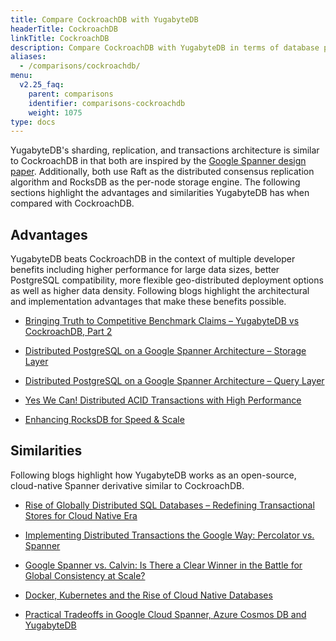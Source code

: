 ```yaml
---
title: Compare CockroachDB with YugabyteDB
headerTitle: CockroachDB
linkTitle: CockroachDB
description: Compare CockroachDB with YugabyteDB in terms of database performance, PostgreSQL compatibility, and architecture.
aliases:
  - /comparisons/cockroachdb/
menu:
  v2.25_faq:
    parent: comparisons
    identifier: comparisons-cockroachdb
    weight: 1075
type: docs
---
```


YugabyteDB's sharding, replication, and transactions architecture is similar to CockroachDB in that both are inspired by the [Google Spanner design paper](https://research.google.com/archive/spanner-osdi2012.pdf). Additionally, both use Raft as the distributed consensus replication algorithm and RocksDB as the per-node storage engine. The following sections highlight the advantages and similarities YugabyteDB has when compared with CockroachDB.

## Advantages

YugabyteDB beats CockroachDB in the context of multiple developer benefits including higher performance for large data sizes, better PostgreSQL compatibility, more flexible geo-distributed deployment options as well as higher data density. Following blogs highlight the architectural and implementation advantages that make these benefits possible.

- [Bringing Truth to Competitive Benchmark Claims – YugabyteDB vs CockroachDB, Part 2](https://www.yugabyte.com/blog/yugabytedb-vs-cockroachdb-bringing-truth-to-performance-benchmark-claims-part-2/)

- [Distributed PostgreSQL on a Google Spanner Architecture – Storage Layer](https://www.yugabyte.com/blog/distributed-postgresql-on-a-google-spanner-architecture-storage-layer/)

- [Distributed PostgreSQL on a Google Spanner Architecture – Query Layer](https://www.yugabyte.com/blog/distributed-postgresql-on-a-google-spanner-architecture-query-layer/)

- [Yes We Can! Distributed ACID Transactions with High Performance](https://www.yugabyte.com/blog/yes-we-can-distributed-acid-transactions-with-high-performance/)

- [Enhancing RocksDB for Speed & Scale](https://www.yugabyte.com/blog/enhancing-rocksdb-for-speed-scale/)

## Similarities

Following blogs highlight how YugabyteDB works as an open-source, cloud-native Spanner derivative similar to CockroachDB.

- [Rise of Globally Distributed SQL Databases – Redefining Transactional Stores for Cloud Native Era](https://www.yugabyte.com/blog/rise-of-globally-distributed-sql-databases-redefining-transactional-stores-for-cloud-native-era/)

- [Implementing Distributed Transactions the Google Way: Percolator vs. Spanner](https://www.yugabyte.com/blog/implementing-distributed-transactions-the-google-way-percolator-vs-spanner/)

- [Google Spanner vs. Calvin: Is There a Clear Winner in the Battle for Global Consistency at Scale?](https://www.yugabyte.com/blog/google-spanner-vs-calvin-global-consistency-at-scale/)

- [Docker, Kubernetes and the Rise of Cloud Native Databases](https://www.yugabyte.com/blog/docker-kubernetes-and-the-rise-of-cloud-native-databases/)

- [Practical Tradeoffs in Google Cloud Spanner, Azure Cosmos DB and YugabyteDB](https://www.yugabyte.com/blog/practical-tradeoffs-in-google-cloud-spanner-azure-cosmos-db-and-yugabyte-db/)
